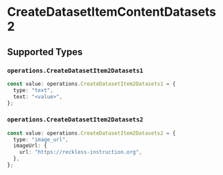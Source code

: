 # CreateDatasetItemContentDatasets2


## Supported Types

### `operations.CreateDatasetItem2Datasets1`

```typescript
const value: operations.CreateDatasetItem2Datasets1 = {
  type: "text",
  text: "<value>",
};
```

### `operations.CreateDatasetItem2Datasets2`

```typescript
const value: operations.CreateDatasetItem2Datasets2 = {
  type: "image_url",
  imageUrl: {
    url: "https://reckless-instruction.org",
  },
};
```

